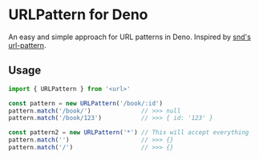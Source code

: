 # URLPattern for Deno
An easy and simple approach for URL patterns in Deno. Inspired by [snd's url-pattern](https://github.com/snd/url-pattern).

## Usage
```javascript
import { URLPattern } from '<url>'

const pattern = new URLPattern('/book/:id')
pattern.match('/book/')              // >>> null
pattern.match('/book/123')           // >>> { id: '123' }

const pattern2 = new URLPattern('*') // This will accept everything
pattern.match('')                    // >>> {}
pattern.match('/')                   // >>> {}
```